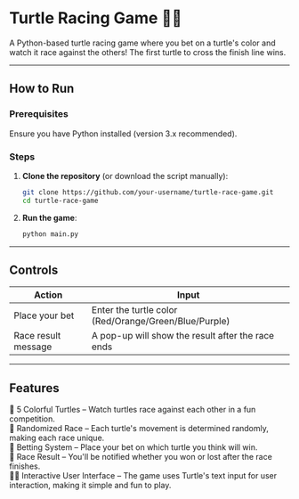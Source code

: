 # Turtle Racing Game 🐢🏁  
A Python-based turtle racing game where you bet on a turtle's color and watch it race against the others! The first turtle to cross the finish line wins.  

---

## How to Run  
### Prerequisites  
Ensure you have Python installed (version 3.x recommended).  

### Steps  
1. **Clone the repository** (or download the script manually):  
   ```sh
   git clone https://github.com/your-username/turtle-race-game.git
   cd turtle-race-game

2. **Run the game**:
   ```sh
   python main.py
   ```

---

## Controls  

| Action                     | Input                                  |
|----------------------------|----------------------------------------|
| Place your bet             | Enter the turtle color (Red/Orange/Green/Blue/Purple) |
| Race result message        | A pop-up will show the result after the race ends |


---

## Features
🐢 5 Colorful Turtles – Watch turtles race against each other in a fun competition.<br>
🏁 Randomized Race – Each turtle's movement is determined randomly, making each race unique.<br>
🎲 Betting System – Place your bet on which turtle you think will win.<br>
🎉 Race Result – You'll be notified whether you won or lost after the race finishes.<br>
🧑‍💻 Interactive User Interface – The game uses Turtle's text input for user interaction, making it simple and fun to play.<br>
